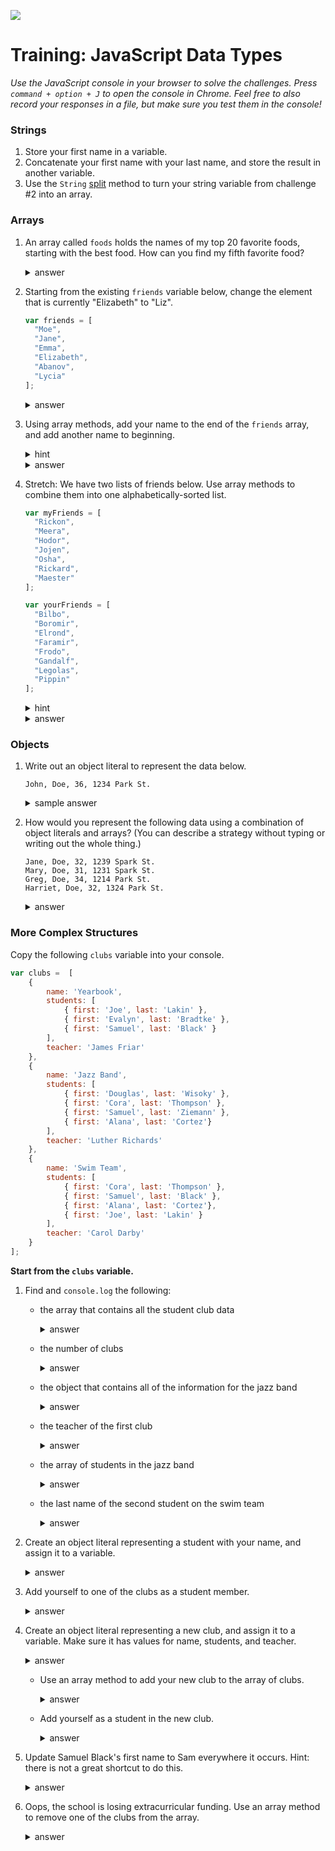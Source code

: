 
![](https://ga-dash.s3.amazonaws.com/production/assets/logo-9f88ae6c9c3871690e33280fcf557f33.png)

# Training: JavaScript Data Types

*Use the JavaScript console in your browser to solve the challenges. Press `command + option + J` to open the console in Chrome. Feel free to also record your responses in a file, but make sure you test them in the console!*

### Strings

1. Store your first name in a variable.
2. Concatenate your first name with your last name, and store the result in another variable.
3. Use the `String` [split](https://developer.mozilla.org/en-US/docs/Web/JavaScript/Reference/Global_Objects/String/split) method to turn your string variable from challenge #2 into an array.

### Arrays

1. An array called `foods` holds the names of my top 20 favorite foods, starting with the best food. How can you find my fifth favorite food?

	  <details>
	    <summary>answer</summary>
	    foods[4]
	  </details>


2. Starting from the existing `friends` variable below, change the element that is currently "Elizabeth" to "Liz".


	  ```js
	  var friends = [
	    "Moe",
	    "Jane",
	    "Emma",
	    "Elizabeth",
	    "Abanov",
	    "Lycia"
	  ];
	  ```

	  <details>
	    <summary>answer</summary>
	    friends[3] = "Liz";
	  </details>

3. Using array methods, add your name to the end of the `friends` array, and add another name to beginning.

	  <details>
	    <summary>hint</summary>
	    Look up array methods `push` and `unshift`.
	  </details>

	  <details>
	    <summary>answer</summary>
      friends.push("Me!");  
      friends.unshift("Someone else!");
	  </details>

4. Stretch: We have two lists of friends below. Use array methods to combine them into one alphabetically-sorted list.

	  ```js
	  var myFriends = [
	    "Rickon",
	    "Meera",
	    "Hodor",
	    "Jojen",
	    "Osha",
	    "Rickard",
	    "Maester"
	  ];

	  var yourFriends = [
	    "Bilbo",
	    "Boromir",
	    "Elrond",
	    "Faramir",
	    "Frodo",
	    "Gandalf",
	    "Legolas",
	    "Pippin"
	  ];
	  ```

	  <details>
	    <summary>hint</summary>
	    Look up array methods `concat` and `sort`.
	  </details>

	  <details>
	    <summary>answer</summary>

      var allFriends = myFriends.concat(yourFriends);  
	    allFriends.sort();
	  </details>


### Objects

1. Write out an object literal to represent the data below.

	  ```
	  John, Doe, 36, 1234 Park St.
	  ```

	  <details>
	    <summary>sample answer</summary>

	    var jd = {
	      firstName: "John",
	      lastName: "Doe",
	      age: 36,
	      address: {
		street: "Park St.",
		number: 1234
	      }
	    }
	  </details>

2. How would you represent the following data using a combination of object literals and arrays? (You can describe a strategy without typing or writing out the whole thing.)

	  ```
	  Jane, Doe, 32, 1239 Spark St.
	  Mary, Doe, 31, 1231 Spark St.
	  Greg, Doe, 34, 1214 Park St.
	  Harriet, Doe, 32, 1324 Park St.
	  ```

	  <details>
	    <summary>answer</summary>

	    Structure each object like the one I made for the last question. Then put all of the objects inside one array.
	  </details>


### More Complex Structures

Copy the following `clubs` variable into your console.

```js
var clubs =  [
	{
    	name: 'Yearbook',
        students: [
	        { first: 'Joe', last: 'Lakin' },
	        { first: 'Evalyn', last: 'Bradtke' },
			{ first: 'Samuel', last: 'Black' }
	    ],
        teacher: 'James Friar'
    },
    {
    	name: 'Jazz Band',
        students: [
			{ first: 'Douglas', last: 'Wisoky' },
        	{ first: 'Cora', last: 'Thompson' },
			{ first: 'Samuel', last: 'Ziemann' },
			{ first: 'Alana', last: 'Cortez'}
	    ],
        teacher: 'Luther Richards'
    },
    {
    	name: 'Swim Team',
        students: [
        	{ first: 'Cora', last: 'Thompson' },
			{ first: 'Samuel', last: 'Black' },
			{ first: 'Alana', last: 'Cortez'},
			{ first: 'Joe', last: 'Lakin' }
	    ],
        teacher: 'Carol Darby'
    }
];
```

**Start from the `clubs` variable.**

1. Find and `console.log` the following:  
	* the array that contains all the student club data
	    <details>
	      <summary>answer</summary>
	      console.log(clubs);
	    </details>

	* the number of clubs  
	    <details>
	      <summary>answer</summary>
	      console.log(clubs.length);
	    </details>


	* the object that contains all of the information for the jazz band
	    <details>
	      <summary>answer</summary>
	      console.log(clubs[1]);
	    </details>


	* the teacher of the first club  
	    <details>
	      <summary>answer</summary>

	      console.log(clubs[0]['teacher']); // bracket notation, or
	      console.log(clubs[0].teacher);    // dot notation
	    </details>


	* the array of students in the jazz band
	    <details>
	      <summary>answer</summary>

	      console.log(clubs[1]['students']);
	      console.log(clubs[1].students);
	    </details>


	* the last name of the second student on the swim team  
	    <details>
	      <summary>answer</summary>

	      console.log(clubs[2]['students'][1]['last']);
	      console.log(clubs[2].students[1].last);
	    </details>



1. Create an object literal representing a student with your name, and assign it to a variable.
	  <details>
	    <summary>answer</summary>
	    `var me = { first: 'Bob', last: 'Loblaw' };`
	  </details>



1. Add yourself to one of the clubs as a student member.
	  <details>
	    <summary>answer</summary>
	    ```js
	    // joining the swim team
	    clubs[2]['students'].push(me); // or
	    clubs[2].students.push(me);  
	    ```
	  </details>



1. Create an object literal representing a new club, and assign it to a variable. Make sure it has values for name, students, and teacher.
	  <details>
	    <summary>answer</summary>
	    ```js
	    var lawClub = {
		name: 'Legal Eagles',
		students: [],
		teacher: 'Abby Fuentes'
	    };
	    ```
	  </details>



	* Use an array method to add your new club to the array of clubs.  
	    <details>
	      <summary>answer</summary>
	      ```js
	      clubs.push(lawClub);
	      ```
	    </details>


	* Add yourself as a student in the new club.
	    <details>
	      <summary>answer</summary>
	      ```js
	      clubs[3]['students'].push(me); // or
	      clubs[3].students.push(me);
	      ```
	    </details>



1. Update Samuel Black's first name to Sam everywhere it occurs. Hint: there is not a great shortcut to do this.

	  <details>
	    <summary>answer</summary>
	    ```js
	    clubs[0]['students'][2]['first'] = 'Sam';
	    clubs[2]['students'][1]['first'] = 'Sam';
	    clubs[0].students[2].first = 'Sam';
	    clubs[2].students[1].first = 'Sam';
	    ```
	  </details>



1. Oops, the school is losing extracurricular funding.  Use an array method to remove one of the clubs from the array.
	  <details>
	    <summary>answer</summary>
	    `clubs.shift(); // goodbye yearbook!`
	  </details>
